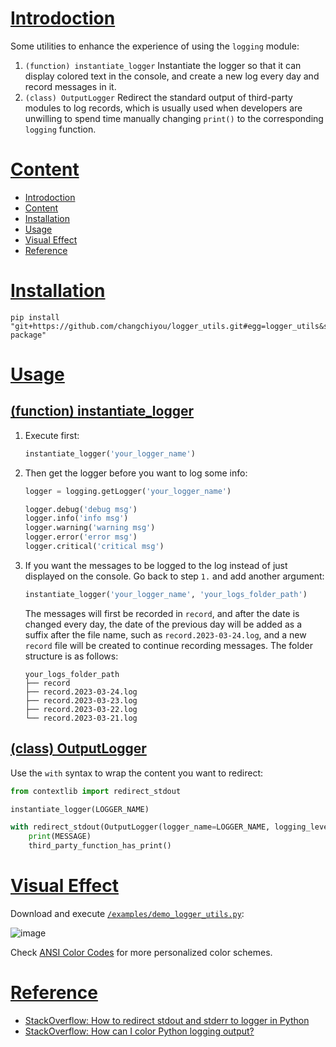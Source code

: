 # [Introdoction](#content)
Some utilities to enhance the experience of using the `logging` module:

1. `(function) instantiate_logger`
   Instantiate the logger so that it can display colored text in the console, and create a new log every day and record messages in it.
2. `(class) OutputLogger`
   Redirect the standard output of third-party modules to log records, which is usually used when developers are unwilling to spend time manually changing `print()` to the corresponding `logging` function.

# [Content](#content)
- [Introdoction](#introdoction)
- [Content](#content)
- [Installation](#installation)
- [Usage](#usage)
- [Visual Effect](#visual-effect)
- [Reference](#reference)

# [Installation](#content)
```console
pip install "git+https://github.com/changchiyou/logger_utils.git#egg=logger_utils&subdirectory=python-package"
```

# [Usage](#content)
## [(function) instantiate_logger](#content)
1. Execute first:
    ```python
    instantiate_logger('your_logger_name')
    ```
2. Then get the logger before you want to log some info:
    ```python
    logger = logging.getLogger('your_logger_name')

    logger.debug('debug msg')
    logger.info('info msg')
    logger.warning('warning msg')
    logger.error('error msg')
    logger.critical('critical msg')
    ```
3. If you want the messages to be logged to the log instead of just displayed on the console. Go back to step `1.` and add another argument:
    ```python
    instantiate_logger('your_logger_name', 'your_logs_folder_path')
    ```
    The messages will first be recorded in `record`, and after the date is changed every day, the date of the previous day will be added as a suffix after the file name, such as `record.2023-03-24.log`, and a new `record` file will be created to continue recording messages. The folder structure is as follows:
    ```
    your_logs_folder_path
    ├── record
    ├── record.2023-03-24.log
    ├── record.2023-03-23.log
    ├── record.2023-03-22.log
    └── record.2023-03-21.log
    ```

## [(class) OutputLogger](#content)
Use the `with` syntax to wrap the content you want to redirect:
```python
from contextlib import redirect_stdout

instantiate_logger(LOGGER_NAME)

with redirect_stdout(OutputLogger(logger_name=LOGGER_NAME, logging_level=logging.DEBUG)):
    print(MESSAGE)
    third_party_function_has_print()
```

# [Visual Effect](#content)

Download and execute [`/examples/demo_logger_utils.py`](/examples/demo_logger_utils.py):

![image](https://i.imgur.com/fEOZr2e.png)

Check [ANSI Color Codes](https://talyian.github.io/ansicolors/) for more personalized color schemes.

# [Reference](#content)
- [StackOverflow: How to redirect stdout and stderr to logger in Python](https://stackoverflow.com/a/31688396)
- [StackOverflow: How can I color Python logging output?](https://stackoverflow.com/a/56944256)
